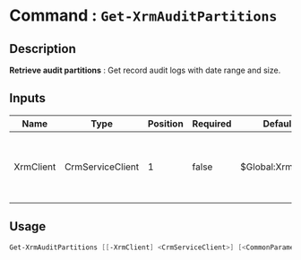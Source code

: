 ﻿# Command : `Get-XrmAuditPartitions` 

## Description

**Retrieve audit partitions** : Get record audit logs with date range and size.

## Inputs

Name|Type|Position|Required|Default|Description
----|----|--------|--------|-------|-----------
XrmClient|CrmServiceClient|1|false|$Global:XrmClient|Xrm connector initialized to target instance. Use latest one by default. (CrmServiceClient)


## Usage

```Powershell 
Get-XrmAuditPartitions [[-XrmClient] <CrmServiceClient>] [<CommonParameters>]
``` 


